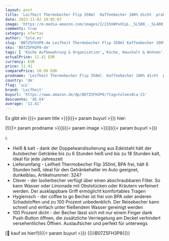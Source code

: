 ```yaml
---
layout: post
title: 'Leifheit Thermobecher Flip 350ml  Kaffeebecher 100% dicht  praktisches Öffnen mit einer Hand  Trinkbecher to go mit Filter für Wasser mit Obststücken  hält Getränke bis zu 6 Stunden heiß  dark blue'
date: 2023-11-02 19:05:07
image: 'https://m.media-amazon.com/images/I/21hUWYoXCpL._SL500_._SL400_.jpg'
comments: true
category: ofertas
author: 'tole.es'
slug: 'B07Z5FH3P8-de Leifheit Thermobecher Flip 350ml Kaffeebecher 100% dicht...'
sku: 'B07Z5FH3P8-de'
tags: [ 'Küche Aufbewahrung & Organisation','Küche, Haushalt & Wohnen','Küche, Kochen & Backen','Thermos-Trinkbehälter','Thermosgefäße','Thermostassen & -becher','leifheit','🇩🇪', ]
actualPrice: 11.41 EUR
currency: EUR
price: 11.41
comparePrice: 20.99 EUR
prodname: 'Leifheit Thermobecher Flip 350ml  Kaffeebecher 100% dicht  praktisches Öffnen mit einer Hand  Trinkbecher to go mit Filter für Wasser mit Obststücken  hält Getränke bis zu 6 Stunden heiß  dark blue'
country: 'de'
flag: '🇩🇪'
brand: 'Leifheit'
buyurl: 'https://www.amazon.de/dp/B07Z5FH3P8/?tag=tolees0ca-21'
descuento: '45.64'
average: '11.41'
---
```


Es gibt ein [{{< param title >}}]({{< param buyurl >}}) hier:

[![{{< param prodname >}}]({{< param image >}})]({{< param buyurl >}})

ℹ️:

- Heiß & kalt - dank der Doppelwandisolierung aus Edelstahl hält der Autobecher Getränke bis zu 6 Stunden heiß und bis zu 18 Stunden kalt, ideal für jede Jahreszeit
- Lieferumfang - Leifheit Thermobecher Flip 350ml, BPA frei, hält 6 Stunden heiß, ideal für den Getränkehalter im Auto geeignet, dunkelblau, Artikelnummer: 3247
- Clever - der Isolierbecher verfügt über einen abschraubbaren Filter. So kann Wasser oder Limonade mit Obststücken oder Kräutern verfeinert werden. Der ausklappbare Griff ermöglicht komfortables Tragen
- Hygienisch - der coffee to go Becher ist frei von BPA oder anderen Schadstoffen und zu 100 Prozent unbedenklich. Der Reisebecher kann schnell und einfach unter fließendem Wasser gereinigt werden
- 100 Prozent dicht - der Becher lässt sich mit nur einem Finger dank Push-Button öffnen, die zusätzliche Verriegelung am Deckel verhindert versehentliches Öffnen. Auslaufsicher und perfekt für unterwegs

[🛒 kauf es hier!!]({{< param buyurl >}})
{{<world>}}B07Z5FH3P8{{</world>}}
